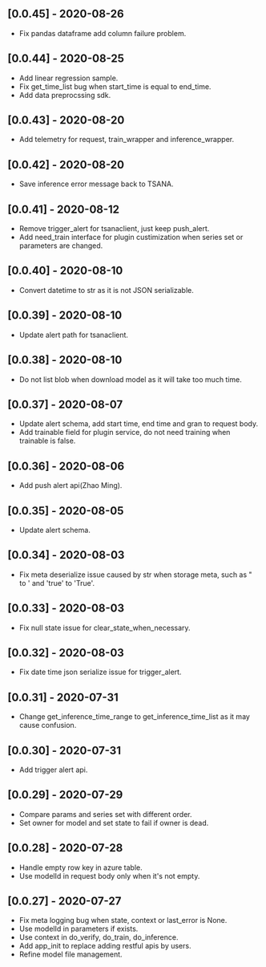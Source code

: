 ## [0.0.45] - 2020-08-26
- Fix pandas dataframe add column failure problem.
  
## [0.0.44] - 2020-08-25
- Add linear regression sample.
- Fix get_time_list bug when start_time is equal to end_time.
- Add data preprocssing sdk.
  
## [0.0.43] - 2020-08-20
- Add telemetry for request, train_wrapper and inference_wrapper.

## [0.0.42] - 2020-08-20
- Save inference error message back to TSANA.
  
## [0.0.41] - 2020-08-12
- Remove trigger_alert for tsanaclient, just keep push_alert.
- Add need_train interface for plugin custimization when series set or parameters are changed.

## [0.0.40] - 2020-08-10
- Convert datetime to str as it is not JSON serializable.

## [0.0.39] - 2020-08-10
- Update alert path for tsanaclient.

## [0.0.38] - 2020-08-10
- Do not list blob when download model as it will take too much time.

## [0.0.37] - 2020-08-07
- Update alert schema, add start time, end time and gran to request body.
- Add trainable field for plugin service, do not need training when trainable is false.

## [0.0.36] - 2020-08-06
- Add push alert api(Zhao Ming).
  
## [0.0.35] - 2020-08-05
- Update alert schema.

## [0.0.34] - 2020-08-03
- Fix meta deserialize issue caused by str when storage meta, such as " to ' and 'true' to 'True'.

## [0.0.33] - 2020-08-03
- Fix null state issue for clear_state_when_necessary.

## [0.0.32] - 2020-08-03
- Fix date time json serialize issue for trigger_alert.

## [0.0.31] - 2020-07-31
- Change get_inference_time_range to get_inference_time_list as it may cause confusion.

## [0.0.30] - 2020-07-31
- Add trigger alert api.

## [0.0.29] - 2020-07-29
- Compare params and series set with different order.
- Set owner for model and set state to fail if owner is dead.

## [0.0.28] - 2020-07-28
- Handle empty row key in azure table.
- Use modelId in request body only when it's not empty.

## [0.0.27] - 2020-07-27
- Fix meta logging bug when state, context or last_error is None.
- Use modelId in parameters if exists.
- Use context in do_verify, do_train, do_inference.
- Add app_init to replace adding restful apis by users.
- Refine model file management.